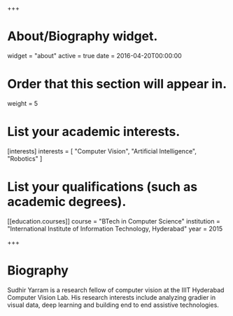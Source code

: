 +++
# About/Biography widget.
widget = "about"
active = true
date = 2016-04-20T00:00:00

# Order that this section will appear in.
weight = 5

# List your academic interests.
[interests]
  interests = [
    "Computer Vision",
    "Artificial Intelligence",
    "Robotics"
  ]

# List your qualifications (such as academic degrees).
[[education.courses]]
  course = "BTech in Computer Science"
  institution = "International Institute of Information Technology, Hyderabad"
  year = 2015
 
+++

# Biography

Sudhir Yarram is a research fellow of computer vision at the IIIT Hyderabad Computer Vision Lab. His research interests include analyzing gradier in visual data, deep learning and building end to end assistive technologies.
